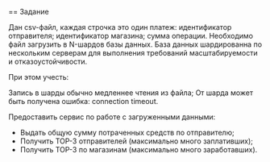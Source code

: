 == Задание

Дан csv-файл, каждая строчка это один платеж: идентификатор отправителя; идентификатор магазина; сумма операции.
Необходимо файл загрузить в N-шардов базы данных. База данных шардированна по нескольким серверам для выполнения требований масштабируемости и отказоустойчивости.

При этом учесть:

Запись в шарды обычно медленнее чтения из файла;
От шарда может быть получена ошибка: connection timeout.

Предоставить сервис по работе с загруженными данными:
* Выдать общую сумму потраченных средств по отправителю;
* Получить TOP-3 отправителей (максимально много заплативших);
* Получить TOP-3 по магазинам (максимально много заработавших).